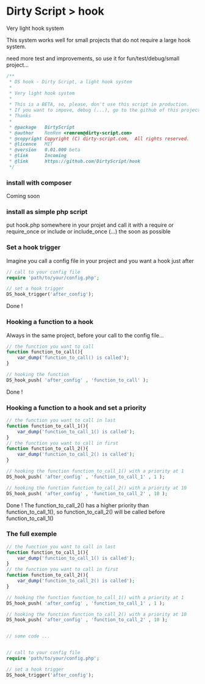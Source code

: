   Dirty Script > hook
==========================

Very light hook system

This system works well for small projects that do not require a large hook system.

need more test and improvements, so use it for fun/test/debug/small project...

```php
/**
 * DS hook - Dirty Script, a light hook system
 * 
 * Very light hook system
 * 
 * This is a BETA, so, please, don't use this script in production.
 * If you want to impove, debug (...), go to the github of this project.
 * Thanks
 * 
 * @package   DirtyScript
 * @author    RemRem <remrem@dirty-script.com>
 * @copyright Copyright (C) dirty-script.com,  All rights reserved.
 * @licence   MIT
 * @version   0.01.000 beta
 * @link      Incoming
 * @link      https://github.com/DirtyScript/hook
 */
```

### install with composer
Coming soon

### install as simple php script
put hook.php somewhere in your projet 
and call it with a require or require_once or include or include_once (...)
the soon as possible



### Set a hook trigger
Imagine you call a config file in your project and you want a hook just after
```php
// call to your config file
require 'path/to/your/config.php';

// set a hook trigger
DS_hook_trigger('after_config');
```
Done !

### Hooking a function to a hook
Always in the same project, before your call to the config file...
```php
// the function you want to call
function function_to_call(){
	var_dump('function_to_call() is called');
}

// hooking the function
DS_hook_push( 'after_config' , 'function_to_call' );
```
Done !

### Hooking a function to a hook and set a priority
```php
// the function you want to call in last
function function_to_call_1(){
	var_dump('function_to_call_1() is called');
}
// the function you want to call in first
function function_to_call_2(){
	var_dump('function_to_call_2() is called');
}

// hooking the function function_to_call_1() with a priority at 1
DS_hook_push( 'after_config' , 'function_to_call_1' , 1 );

// hooking the function function_to_call_2() with a priority at 10
DS_hook_push( 'after_config' , 'function_to_call_2' , 10 );
```
Done !
The function_to_call_2() has a higher priority than function_to_call_1(), so function_to_call_2() will be called before function_to_call_1()

### The full exemple
```php
// the function you want to call in last
function function_to_call_1(){
	var_dump('function_to_call_1() is called');
}
// the function you want to call in first
function function_to_call_2(){
	var_dump('function_to_call_2() is called');
}

// hooking the function function_to_call_1() with a priority at 1
DS_hook_push( 'after_config' , 'function_to_call_1' , 1 );

// hooking the function function_to_call_2() with a priority at 10
DS_hook_push( 'after_config' , 'function_to_call_2' , 10 );


// some code ...


// call to your config file
require 'path/to/your/config.php';

// set a hook trigger
DS_hook_trigger('after_config');
```